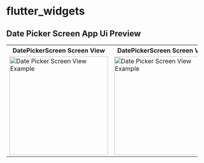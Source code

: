 # flutter_widgets


## Date Picker Screen App Ui Preview


<table>
  
  
<tr>                    
   <th>DatePickerScreen Screen View</th>
   <th>DatePickerScreen Screen View</th>
   <th>DatePickerScreen Screen View</th>
</tr>  
  
  
  
<tr>

<td>
  <img src="https://user-images.githubusercontent.com/103892160/234902703-88013a80-0dbf-429a-ade3-d0c8a3d8cdb8.png" alt="Date Picker Screen View Example" width="260"/>
</td>

<td>
  <img src="https://user-images.githubusercontent.com/103892160/234902719-70f0541c-5812-49bb-8ada-9c58334b8d94.png" alt="Date Picker Screen View Example" width="260"/>
</td>


<td>
  <img src="https://user-images.githubusercontent.com/103892160/234902719-70f0541c-5812-49bb-8ada-9c58334b8d94.png" alt="Date Picker Screen View Example" width="260"/>
</td>

  
</tr>

</table>










